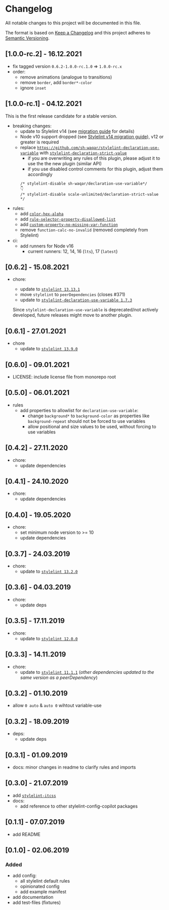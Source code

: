 # Changelog
All notable changes to this project will be documented in this file.

The format is based on [Keep a Changelog](http://keepachangelog.com/en/1.0.0/)
and this project adheres to [Semantic Versioning](http://semver.org/spec/v2.0.0.html).

## [1.0.0-rc.2] - 16.12.2021
- fix tagged version `0.6.2-1.0.0-rc.1.0` => `1.0.0-rc.x`
- order: 
  - remove animations (analogue to transitions)
  - remove `border`, add `border*-color`
  - ignore `inset`

## [1.0.0-rc.1] - 04.12.2021
This is the first release candidate for a stable version. 
- breaking changes:
  - update to Stylelint v14 (see [migration guide](https://github.com/stylelint/stylelint/blob/main/docs/migration-guide/to-14.md) for details)
  - Node v10 support dropped (see [Stylelint v14 migration guide](https://github.com/stylelint/stylelint/blob/main/docs/migration-guide/to-14.md#users)), v12 or greater is required
  - replace [`https://github.com/sh-waqar/stylelint-declaration-use-variable`](https://github.com/sh-waqar/stylelint-declaration-use-variable) with [`stylelint-declaration-strict-value`](https://github.com/AndyOGo/stylelint-declaration-strict-value)
    - if you are overwriting any rules of this plugin, please adjust it to use the the new plugin (similar API)
    - if you use disabled control comments for this plugin, adjust them accordingly
    ```
    /* stylelint-disable sh-waqar/declaration-use-variable*/
    👇
    /* stylelint-disable scale-unlimited/declaration-strict-value */
    ``` 
- rules:
  - add [`color-hex-alpha`](https://stylelint.io/user-guide/rules/list/color-hex-alpha/)
  - add [`rule-selector-property-disallowed-list`](https://stylelint.io/user-guide/rules/list/rule-selector-property-disallowed-list/)
  - add [`custom-property-no-missing-var-function`](https://stylelint.io/user-guide/rules/list/custom-property-no-missing-var-function/)
  - remove `function-calc-no-invalid` (removed completely from Stylelint)
- ci:
  - add runners for Node v16
    - current runners: 12, 14, 16 (`lts`), 17 (`latest`)

## [0.6.2] - 15.08.2021
- chore:
  - update to [`stylelint 13.13.1`](https://github.com/stylelint/stylelint/blob/master/CHANGELOG.md#13131)
  - move `stylelint` to `peerDependencies` (closes #371)
  - update to [`stylelint-declaration-use-variable 1.7.3`](https://github.com/sh-waqar/stylelint-declaration-use-variable)

  Since `stylelint-declaration-use-variable` is deprecated/not actively developed, future releases might move to another plugin.

## [0.6.1] - 27.01.2021
- chore
  - update to [`stylelint 13.9.0`](https://github.com/stylelint/stylelint/blob/master/CHANGELOG.md#1390)

## [0.6.0] - 09.01.2021
- LICENSE: include license file from monorepo root

## [0.5.0] - 06.01.2021
- rules
  - add properties to allowlist for `declaration-use-variable`:
    - change `background*` to `background-color` as properties like `background-repeat` should not be forced to use variables        
    - allow positional and size values to be used, without forcing to use variables

## [0.4.2] - 27.11.2020
- chore:
  - update dependencies

## [0.4.1] - 24.10.2020
- chore:
  - update dependencies

## [0.4.0] - 19.05.2020
- chore:
  - set minimum node version to >= 10
  - update dependencies

## [0.3.7] - 24.03.2019
- chore:
  - update to [`stylelint 13.2.0`](https://github.com/stylelint/stylelint/blob/master/CHANGELOG.md#1320)
  
## [0.3.6] - 04.03.2019
- chore:
  - update deps

## [0.3.5] - 17.11.2019
- chore:
  - update to [`stylelint 12.0.0`](https://github.com/stylelint/stylelint/blob/master/CHANGELOG.md#1200)

## [0.3.3] - 14.11.2019
- chore:
  - update to [`stylelint 11.1.1`](https://github.com/stylelint/stylelint/blob/master/CHANGELOG.md#1111) (_other dependencies updated to the same version as a peerDependency_)

## [0.3.2] - 01.10.2019
- allow `0 auto` & `auto 0` wihtout variable-use

## [0.3.2] - 18.09.2019
- deps:
  - update deps

## [0.3.1] - 01.09.2019
- docs: minor changes in readme to clarify rules and imports


## [0.3.0] - 21.07.2019
- add [`stylelint-itcss`](https://github.com/KamiKillertO/stylelint-itcss)
- docs: 
  - add reference to other stylelint-config-copilot packages

## [0.1.1] - 07.07.2019
- add README

## [0.1.0] - 02.06.2019

### Added
- add config:
  - all stylelint default rules
  - opinionated config
  - add example manifest
- add documentation
- add test-files (fixtures)
